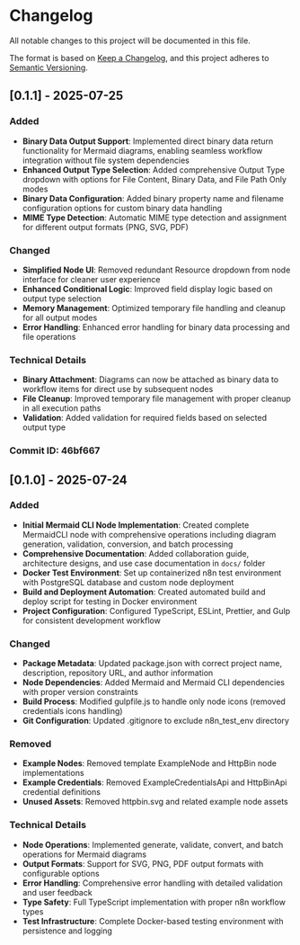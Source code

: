 # Changelog

All notable changes to this project will be documented in this file.

The format is based on [Keep a Changelog](https://keepachangelog.com/en/1.0.0/),
and this project adheres to [Semantic Versioning](https://semver.org/spec/v2.0.0.html).

## [0.1.1] - 2025-07-25

### Added
- **Binary Data Output Support**: Implemented direct binary data return functionality for Mermaid diagrams, enabling seamless workflow integration without file system dependencies
- **Enhanced Output Type Selection**: Added comprehensive Output Type dropdown with options for File Content, Binary Data, and File Path Only modes
- **Binary Data Configuration**: Added binary property name and filename configuration options for custom binary data handling
- **MIME Type Detection**: Automatic MIME type detection and assignment for different output formats (PNG, SVG, PDF)

### Changed
- **Simplified Node UI**: Removed redundant Resource dropdown from node interface for cleaner user experience
- **Enhanced Conditional Logic**: Improved field display logic based on output type selection
- **Memory Management**: Optimized temporary file handling and cleanup for all output modes
- **Error Handling**: Enhanced error handling for binary data processing and file operations

### Technical Details
- **Binary Attachment**: Diagrams can now be attached as binary data to workflow items for direct use by subsequent nodes
- **File Cleanup**: Improved temporary file management with proper cleanup in all execution paths
- **Validation**: Added validation for required fields based on selected output type

### Commit ID: 46bf667

## [0.1.0] - 2025-07-24

### Added
- **Initial Mermaid CLI Node Implementation**: Created complete MermaidCLI node with comprehensive operations including diagram generation, validation, conversion, and batch processing
- **Comprehensive Documentation**: Added collaboration guide, architecture designs, and use case documentation in `docs/` folder
- **Docker Test Environment**: Set up containerized n8n test environment with PostgreSQL database and custom node deployment
- **Build and Deployment Automation**: Created automated build and deploy script for testing in Docker environment
- **Project Configuration**: Configured TypeScript, ESLint, Prettier, and Gulp for consistent development workflow

### Changed
- **Package Metadata**: Updated package.json with correct project name, description, repository URL, and author information
- **Node Dependencies**: Added Mermaid and Mermaid CLI dependencies with proper version constraints
- **Build Process**: Modified gulpfile.js to handle only node icons (removed credentials icons handling)
- **Git Configuration**: Updated .gitignore to exclude n8n_test_env directory

### Removed
- **Example Nodes**: Removed template ExampleNode and HttpBin node implementations
- **Example Credentials**: Removed ExampleCredentialsApi and HttpBinApi credential definitions
- **Unused Assets**: Removed httpbin.svg and related example node assets

### Technical Details
- **Node Operations**: Implemented generate, validate, convert, and batch operations for Mermaid diagrams
- **Output Formats**: Support for SVG, PNG, PDF output formats with configurable options
- **Error Handling**: Comprehensive error handling with detailed validation and user feedback
- **Type Safety**: Full TypeScript implementation with proper n8n workflow types
- **Test Infrastructure**: Complete Docker-based testing environment with persistence and logging
